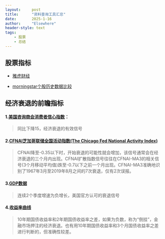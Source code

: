 ```yaml
---
layout: 	post
title: 		"资料查询工具汇总"
date:       2025-1-16
author: 	"Elsewhere"
header-style: text
tags:
    - 股票 
    - 总结
---
```


> 

## 股票指标

- [雅虎财经](http://finance.yahoo.com/)

- [morningstar个股历史数据比较](https://www.morningstar.com/stocks/xnas/aapl/valuation)





## 经济衰退的前瞻指标

#### 1.[美国咨询商会消费者信心指数](https://rl.fx678.com/content/id/112015032410000081.html)：

> 同比下降15，经济衰退的有效信号

#### 2.[CFNAI芝加哥联储全国活动指数(The Chicago Fed National Activity Index)](https://www.chicagofed.org/research/data/cfnai/current-data)

> CFNAI降至-0.35以下时，开始衰退的可能性就会增加，该信号通常会在经济衰退的三个月内出现。CFNAI扩散指数信号往往在CFNAI-MA3的相关信号(3个月移动平均值)跌至-0.7以下之前一个月出现。CFNAI-MA3准确地识别了1967年3月至2019年8月之间的7次衰退，仅有2次误报。

#### 3.[GDP数据](https://fred.stlouisfed.org/series/GDP#0)

> 连续2个季度增速为负增长，美国官方认可的衰退信号

#### 4.[收益率曲线](https://fred.stlouisfed.org/series/T10Y2Y)

> 10年期国债收益率和2年期国债收益率之差，如果为负数，称为“倒挂”，金融市场押注的经济衰退。也有用10年期国债收益率和3个月国债收益率之差进行判断的，但准确性较差。
